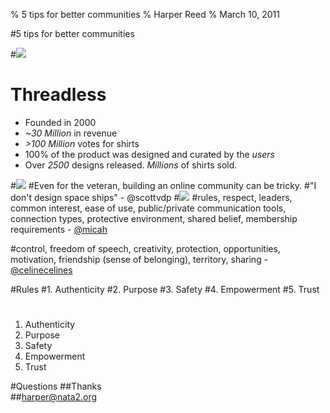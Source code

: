 % 5 tips for better communities
% Harper Reed
% March 10, 2011

#5 tips for better communities

#![](http://www.idealaunch.com/blog/wp-content/uploads/2009/09/Threadless_logo.png)

# Threadless

* Founded in 2000
* *~30 Million* in revenue
* *>100 Million* votes for shirts
* 100% of the product was designed and curated by the *users*
* Over *2500* designs released. *Millions* of shirts sold.

#![](http://i.imgur.com/yRVPd.png)
#Even for the veteran, building an online community can be tricky.
#"I don't design space ships" - @scottvdp
#![](http://thatgrapejuice.net/wp-content/uploads/2011/05/twitter-logo.jpg)
#rules, respect, leaders, common interest, ease of use, public/private communication tools, connection types, protective environment, shared belief, membership requirements - [@micah](http://twitter.com/micah)

#control, freedom of speech, creativity, protection, opportunities, motivation, friendship (sense of belonging), territory, sharing - [@celinecelines](http://twitter.com/celinecelines)  

#Rules
#1. Authenticity
#2. Purpose
#3. Safety
#4. Empowerment
#5. Trust

#  
1. Authenticity
2. Purpose
3. Safety
4. Empowerment
5. Trust

#Questions
##Thanks   
##[harper@nata2.org](mailto:harper@nata2.org)
